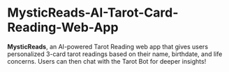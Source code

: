 # MysticReads-AI-Tarot-Card-Reading-Web-App
**MysticReads**, an AI-powered Tarot Reading web app that gives users personalized 3-card tarot readings based on their name, birthdate, and life concerns. Users can then chat with the Tarot Bot for deeper insights!

